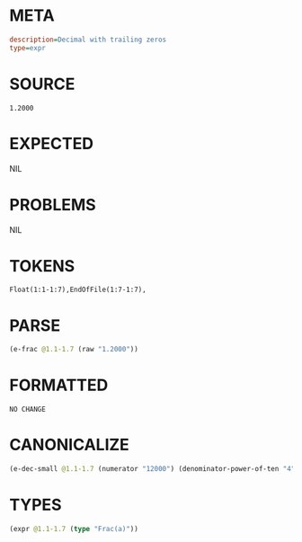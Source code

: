 # META
~~~ini
description=Decimal with trailing zeros
type=expr
~~~
# SOURCE
~~~roc
1.2000
~~~
# EXPECTED
NIL
# PROBLEMS
NIL
# TOKENS
~~~zig
Float(1:1-1:7),EndOfFile(1:7-1:7),
~~~
# PARSE
~~~clojure
(e-frac @1.1-1.7 (raw "1.2000"))
~~~
# FORMATTED
~~~roc
NO CHANGE
~~~
# CANONICALIZE
~~~clojure
(e-dec-small @1.1-1.7 (numerator "12000") (denominator-power-of-ten "4") (value "1.2"))
~~~
# TYPES
~~~clojure
(expr @1.1-1.7 (type "Frac(a)"))
~~~
